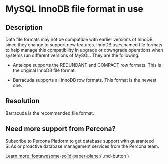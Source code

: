 # MySQL InnoDB file format in use

## Description

Data file formats may not be compatible with earlier versions of InnoDB since they change to support new features. InnoDB uses named file formats to help manage this compatibility in upgrade or downgrade operations when systems run different versions of MySQL. They are the following:

* Antelope supports the REDUNDANT and COMPACT row formats. This is the original InnoDB file format.

* Barracuda supports all InnoDB row formats. This format is the newest one.

## Resolution

Barracuda is the recommended file format.

## Need more support from Percona?

Subscribe to Percona Platform to get database support with guaranteed SLAs or proactive database management services from the Percona team.

[Learn more :fontawesome-solid-paper-plane:](https://per.co.na/subscribe){ .md-button }
